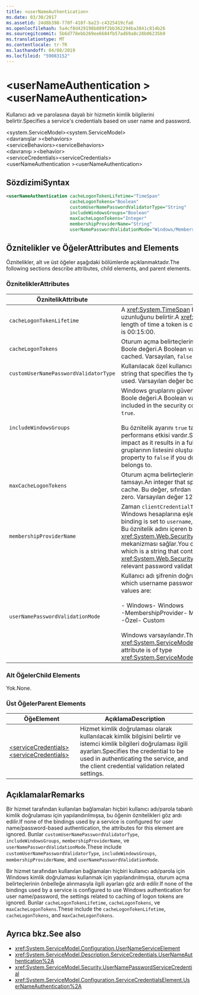```yaml
---
title: <userNameAuthentication>
ms.date: 03/30/2017
ms.assetid: 24d8b398-770f-418f-ba23-c4325419cfa6
ms.openlocfilehash: 5a4cf8d429198b889f2bb362294ba3841c814b26
ms.sourcegitcommit: 5b6d778ebb269ee6684fb57ad69a8c28b06235b9
ms.translationtype: MT
ms.contentlocale: tr-TR
ms.lasthandoff: 04/08/2019
ms.locfileid: "59083152"
---
```

# <a name="usernameauthentication"></a><span data-ttu-id="13526-101">\<userNameAuthentication ></span><span class="sxs-lookup"><span data-stu-id="13526-101">\<userNameAuthentication></span></span>
<span data-ttu-id="13526-102">Kullanıcı adı ve parolasına dayalı bir hizmetin kimlik bilgilerini belirtir.</span><span class="sxs-lookup"><span data-stu-id="13526-102">Specifies a service's credentials based on user name and password.</span></span>  
  
 <span data-ttu-id="13526-103">\<system.ServiceModel></span><span class="sxs-lookup"><span data-stu-id="13526-103">\<system.ServiceModel></span></span>  
<span data-ttu-id="13526-104">\<davranışlar ></span><span class="sxs-lookup"><span data-stu-id="13526-104">\<behaviors></span></span>  
<span data-ttu-id="13526-105">\<serviceBehaviors></span><span class="sxs-lookup"><span data-stu-id="13526-105">\<serviceBehaviors></span></span>  
<span data-ttu-id="13526-106">\<davranışı ></span><span class="sxs-lookup"><span data-stu-id="13526-106">\<behavior></span></span>  
<span data-ttu-id="13526-107">\<serviceCredentials></span><span class="sxs-lookup"><span data-stu-id="13526-107">\<serviceCredentials></span></span>  
<span data-ttu-id="13526-108">\<userNameAuthentication ></span><span class="sxs-lookup"><span data-stu-id="13526-108">\<userNameAuthentication></span></span>  
  
## <a name="syntax"></a><span data-ttu-id="13526-109">Sözdizimi</span><span class="sxs-lookup"><span data-stu-id="13526-109">Syntax</span></span>  
  
```xml  
<userNameAuthentication cacheLogonTokenLifetime="TimeSpan"
                        cacheLogonTokens="Boolean"
                        customUserNamePasswordValidatorType="String"
                        includeWindowsGroups="Boolean"
                        maxCacheLogonTokens="Integer"
                        membershipProviderName="String"
                        userNamePasswordValidationMode="Windows/MembershipProvider/Custom" />
```  
  
## <a name="attributes-and-elements"></a><span data-ttu-id="13526-110">Öznitelikler ve Öğeler</span><span class="sxs-lookup"><span data-stu-id="13526-110">Attributes and Elements</span></span>  
 <span data-ttu-id="13526-111">Öznitelikler, alt ve üst öğeler aşağıdaki bölümlerde açıklanmaktadır.</span><span class="sxs-lookup"><span data-stu-id="13526-111">The following sections describe attributes, child elements, and parent elements.</span></span>  
  
### <a name="attributes"></a><span data-ttu-id="13526-112">Öznitelikler</span><span class="sxs-lookup"><span data-stu-id="13526-112">Attributes</span></span>  
  
|<span data-ttu-id="13526-113">Öznitelik</span><span class="sxs-lookup"><span data-stu-id="13526-113">Attribute</span></span>|<span data-ttu-id="13526-114">Açıklama</span><span class="sxs-lookup"><span data-stu-id="13526-114">Description</span></span>|  
|---------------|-----------------|  
|`cacheLogonTokenLifetime`|<span data-ttu-id="13526-115">A <xref:System.TimeSpan> bir belirteç önbelleğe alınma süresi en büyük uzunluğunu belirtir.</span><span class="sxs-lookup"><span data-stu-id="13526-115">A <xref:System.TimeSpan> that specifies the maximum length of time a token is cached.</span></span> <span data-ttu-id="13526-116">Varsayılan değer 00:15:00 ' dir.</span><span class="sxs-lookup"><span data-stu-id="13526-116">The default is 00:15:00.</span></span>|  
|`cacheLogonTokens`|<span data-ttu-id="13526-117">Oturum açma belirteçlerinin önbelleğe yazılıp yazılmayacağını belirten bir Boole değeri.</span><span class="sxs-lookup"><span data-stu-id="13526-117">A Boolean value that specifies whether logon tokens are cached.</span></span> <span data-ttu-id="13526-118">Varsayılan, `false` değeridir.</span><span class="sxs-lookup"><span data-stu-id="13526-118">The default is `false`.</span></span>|  
|`customUserNamePasswordValidatorType`|<span data-ttu-id="13526-119">Kullanılacak özel kullanıcı adı parola Doğrulayıcı türünü belirten bir dize.</span><span class="sxs-lookup"><span data-stu-id="13526-119">A string that specifies the type of custom username password validator to be used.</span></span> <span data-ttu-id="13526-120">Varsayılan değer boş bir dizedir.</span><span class="sxs-lookup"><span data-stu-id="13526-120">The default is an empty string.</span></span>|  
|`includeWindowsGroups`|<span data-ttu-id="13526-121">Windows gruplarını güvenlik bağlamına dahil olup olmadığını belirten bir Boole değeri.</span><span class="sxs-lookup"><span data-stu-id="13526-121">A Boolean value that specifies whether Windows groups are included in the security context.</span></span> <span data-ttu-id="13526-122">Varsayılan, `true` değeridir.</span><span class="sxs-lookup"><span data-stu-id="13526-122">The default is `true`.</span></span><br /><br /> <span data-ttu-id="13526-123">Bu öznitelik ayarını `true` tam Grup genişletme içinde sonuçları gibi bir performans etkisi vardır.</span><span class="sxs-lookup"><span data-stu-id="13526-123">Setting this attribute to `true` has a performance impact as it results in a full-group expansion.</span></span> <span data-ttu-id="13526-124">Bu özellik kümesine `false` gruplarının listesini oluşturmak ihtiyacınız yoksa bir kullanıcıya ait.</span><span class="sxs-lookup"><span data-stu-id="13526-124">Set this property to `false` if you do not need to establish the list of groups a user belongs to.</span></span>|  
|`maxCacheLogonTokens`|<span data-ttu-id="13526-125">Oturum açma belirteçlerinin önbelleğe maksimum sayısını belirten bir tamsayı.</span><span class="sxs-lookup"><span data-stu-id="13526-125">An integer that specifies the maximum number of logon tokens to cache.</span></span> <span data-ttu-id="13526-126">Bu değer, sıfırdan büyük olmalıdır.</span><span class="sxs-lookup"><span data-stu-id="13526-126">This value should be larger than zero.</span></span> <span data-ttu-id="13526-127">Varsayılan değer 128'dir.</span><span class="sxs-lookup"><span data-stu-id="13526-127">The default is 128.</span></span>|  
|`membershipProviderName`|<span data-ttu-id="13526-128">Zaman `clientCredentialType` bağlama özniteliği `username`, kullanıcı adı Windows hesaplarına eşlenir.</span><span class="sxs-lookup"><span data-stu-id="13526-128">When the `clientCredentialType` attribute of a binding is set to `username`, the username is mapped to Windows accounts.</span></span> <span data-ttu-id="13526-129">Bu öznitelik adını içeren bir dize kullanarak bu davranışı geçersiz kılabilirsiniz <xref:System.Web.Security.MembershipProvider> değer ilgili parola doğrulama mekanizması sağlar.</span><span class="sxs-lookup"><span data-stu-id="13526-129">You can override this behavior using this attribute, which is a string that contains the name of the <xref:System.Web.Security.MembershipProvider> value that provides the relevant password validation mechanism.</span></span>|  
|`userNamePasswordValidationMode`|<span data-ttu-id="13526-130">Kullanıcı adı şifrenin doğrulanacağı şekli belirtir.</span><span class="sxs-lookup"><span data-stu-id="13526-130">Specifies the manner in which username password is validated.</span></span> <span data-ttu-id="13526-131">Geçerli değerler şunlardır:</span><span class="sxs-lookup"><span data-stu-id="13526-131">Valid values are:</span></span><br /><br /> <span data-ttu-id="13526-132">-   Windows</span><span class="sxs-lookup"><span data-stu-id="13526-132">-   Windows</span></span><br /><span data-ttu-id="13526-133">-MembershipProvider</span><span class="sxs-lookup"><span data-stu-id="13526-133">-   MembershipProvider</span></span><br /><span data-ttu-id="13526-134">-Özel</span><span class="sxs-lookup"><span data-stu-id="13526-134">-   Custom</span></span><br /><br /> <span data-ttu-id="13526-135">Windows varsayılandır.</span><span class="sxs-lookup"><span data-stu-id="13526-135">The default is Windows.</span></span> <span data-ttu-id="13526-136">Bu öznitelik türünde <xref:System.ServiceModel.Security.UserNamePasswordValidationMode>.</span><span class="sxs-lookup"><span data-stu-id="13526-136">This attribute is of type <xref:System.ServiceModel.Security.UserNamePasswordValidationMode>.</span></span>|  
  
### <a name="child-elements"></a><span data-ttu-id="13526-137">Alt Öğeler</span><span class="sxs-lookup"><span data-stu-id="13526-137">Child Elements</span></span>  
 <span data-ttu-id="13526-138">Yok.</span><span class="sxs-lookup"><span data-stu-id="13526-138">None.</span></span>  
  
### <a name="parent-elements"></a><span data-ttu-id="13526-139">Üst Öğeler</span><span class="sxs-lookup"><span data-stu-id="13526-139">Parent Elements</span></span>  
  
|<span data-ttu-id="13526-140">Öğe</span><span class="sxs-lookup"><span data-stu-id="13526-140">Element</span></span>|<span data-ttu-id="13526-141">Açıklama</span><span class="sxs-lookup"><span data-stu-id="13526-141">Description</span></span>|  
|-------------|-----------------|  
|[<span data-ttu-id="13526-142">\<serviceCredentials></span><span class="sxs-lookup"><span data-stu-id="13526-142">\<serviceCredentials></span></span>](../../../../../docs/framework/configure-apps/file-schema/wcf/servicecredentials.md)|<span data-ttu-id="13526-143">Hizmet kimlik doğrulaması olarak kullanılacak kimlik bilgisini belirtir ve istemci kimlik bilgileri doğrulaması ilgili ayarları.</span><span class="sxs-lookup"><span data-stu-id="13526-143">Specifies the credential to be used in authenticating the service, and the client credential validation related settings.</span></span>|  
  
## <a name="remarks"></a><span data-ttu-id="13526-144">Açıklamalar</span><span class="sxs-lookup"><span data-stu-id="13526-144">Remarks</span></span>  
 <span data-ttu-id="13526-145">Bir hizmet tarafından kullanılan bağlamaları hiçbiri kullanıcı adı/parola tabanlı kimlik doğrulaması için yapılandırılmışsa, bu öğenin öznitelikleri göz ardı edilir.</span><span class="sxs-lookup"><span data-stu-id="13526-145">If none of the bindings used by a service is configured for user name/password-based authentication, the attributes for this element are ignored.</span></span> <span data-ttu-id="13526-146">Bunlar `customUserNamePasswordValidatorType`, `includeWindowsGroups`, `membershipProviderName`, ve `userNamePasswordValidationMode`.</span><span class="sxs-lookup"><span data-stu-id="13526-146">These include `customUserNamePasswordValidatorType`, `includeWindowsGroups`, `membershipProviderName`, and `userNamePasswordValidationMode`.</span></span>  
  
 <span data-ttu-id="13526-147">Bir hizmet tarafından kullanılan bağlamaları hiçbiri kullanıcı adı/parola için Windows kimlik doğrulaması kullanmak için yapılandırılmışsa, oturum açma belirteçlerinin önbelleğe alınmasıyla ilgili ayarları göz ardı edilir.</span><span class="sxs-lookup"><span data-stu-id="13526-147">If none of the bindings used by a service is configured to use Windows authentication for user name/password, the settings related to caching of logon tokens are ignored.</span></span> <span data-ttu-id="13526-148">Bunlar `cacheLogonTokenLifetime`, `cacheLogonTokens`, ve `maxCacheLogonTokens`.</span><span class="sxs-lookup"><span data-stu-id="13526-148">These include the `cacheLogonTokenLifetime`, `cacheLogonTokens`, and `maxCacheLogonTokens`.</span></span>  
  
## <a name="see-also"></a><span data-ttu-id="13526-149">Ayrıca bkz.</span><span class="sxs-lookup"><span data-stu-id="13526-149">See also</span></span>

- <xref:System.ServiceModel.Configuration.UserNameServiceElement>
- <xref:System.ServiceModel.Description.ServiceCredentials.UserNameAuthentication%2A>
- <xref:System.ServiceModel.Security.UserNamePasswordServiceCredential>
- <xref:System.ServiceModel.Configuration.ServiceCredentialsElement.UserNameAuthentication%2A>
